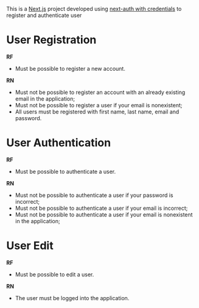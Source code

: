 This is a [Next.js](https://nextjs.org/) project developed using [next-auth with credentials](https://next-auth.js.org/providers/credentials) to register and authenticate user

# User Registration

**RF**

- Must be possible to register a new account.

**RN**

- Must not be possible to register an account with an already existing email in the application;
- Must not be possible to register a user if your email is nonexistent;
- All users must be registered with first name, last name, email and password.

# User Authentication

**RF**

- Must be possible to authenticate a user.

**RN**

- Must not be possible to authenticate a user if your password is incorrect;
- Must not be possible to authenticate a user if your email is incorrect;
- Must not be possible to authenticate a user if your email is nonexistent in the application;

# User Edit

**RF**

- Must be possible to edit a user.

**RN**

- The user must be logged into the application.
